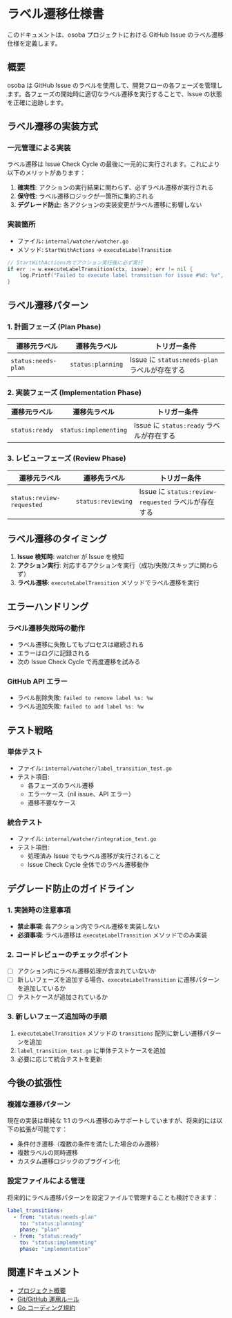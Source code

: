 # ラベル遷移仕様書

このドキュメントは、osoba プロジェクトにおける GitHub Issue のラベル遷移仕様を定義します。

## 概要

osoba は GitHub Issue のラベルを使用して、開発フローの各フェーズを管理します。各フェーズの開始時に適切なラベル遷移を実行することで、Issue の状態を正確に追跡します。

## ラベル遷移の実装方式

### 一元管理による実装

ラベル遷移は Issue Check Cycle の最後に一元的に実行されます。これにより以下のメリットがあります：

1. **確実性**: アクションの実行結果に関わらず、必ずラベル遷移が実行される
2. **保守性**: ラベル遷移ロジックが一箇所に集約される
3. **デグレード防止**: 各アクションの実装変更がラベル遷移に影響しない

### 実装箇所

- ファイル: `internal/watcher/watcher.go`
- メソッド: `StartWithActions` → `executeLabelTransition`

```go
// StartWithActions内でアクション実行後に必ず実行
if err := w.executeLabelTransition(ctx, issue); err != nil {
    log.Printf("Failed to execute label transition for issue #%d: %v", *issue.Number, err)
}
```

## ラベル遷移パターン

### 1. 計画フェーズ (Plan Phase)

| 遷移元ラベル | 遷移先ラベル | トリガー条件 |
|-------------|-------------|------------|
| `status:needs-plan` | `status:planning` | Issue に `status:needs-plan` ラベルが存在する |

### 2. 実装フェーズ (Implementation Phase)

| 遷移元ラベル | 遷移先ラベル | トリガー条件 |
|-------------|-------------|------------|
| `status:ready` | `status:implementing` | Issue に `status:ready` ラベルが存在する |

### 3. レビューフェーズ (Review Phase)

| 遷移元ラベル | 遷移先ラベル | トリガー条件 |
|-------------|-------------|------------|
| `status:review-requested` | `status:reviewing` | Issue に `status:review-requested` ラベルが存在する |

## ラベル遷移のタイミング

1. **Issue 検知時**: watcher が Issue を検知
2. **アクション実行**: 対応するアクションを実行（成功/失敗/スキップに関わらず）
3. **ラベル遷移**: `executeLabelTransition` メソッドでラベル遷移を実行

## エラーハンドリング

### ラベル遷移失敗時の動作

- ラベル遷移に失敗してもプロセスは継続される
- エラーはログに記録される
- 次の Issue Check Cycle で再度遷移を試みる

### GitHub API エラー

- ラベル削除失敗: `failed to remove label %s: %w`
- ラベル追加失敗: `failed to add label %s: %w`

## テスト戦略

### 単体テスト

- ファイル: `internal/watcher/label_transition_test.go`
- テスト項目:
  - 各フェーズのラベル遷移
  - エラーケース（nil issue、API エラー）
  - 遷移不要なケース

### 統合テスト

- ファイル: `internal/watcher/integration_test.go`
- テスト項目:
  - 処理済み Issue でもラベル遷移が実行されること
  - Issue Check Cycle 全体でのラベル遷移動作

## デグレード防止のガイドライン

### 1. 実装時の注意事項

- **禁止事項**: 各アクション内でラベル遷移を実装しない
- **必須事項**: ラベル遷移は `executeLabelTransition` メソッドでのみ実装

### 2. コードレビューのチェックポイント

- [ ] アクション内にラベル遷移処理が含まれていないか
- [ ] 新しいフェーズを追加する場合、`executeLabelTransition` に遷移パターンを追加しているか
- [ ] テストケースが追加されているか

### 3. 新しいフェーズ追加時の手順

1. `executeLabelTransition` メソッドの `transitions` 配列に新しい遷移パターンを追加
2. `label_transition_test.go` に単体テストケースを追加
3. 必要に応じて統合テストを更新

## 今後の拡張性

### 複雑な遷移パターン

現在の実装は単純な 1:1 のラベル遷移のみサポートしていますが、将来的には以下の拡張が可能です：

- 条件付き遷移（複数の条件を満たした場合のみ遷移）
- 複数ラベルの同時遷移
- カスタム遷移ロジックのプラグイン化

### 設定ファイルによる管理

将来的にラベル遷移パターンを設定ファイルで管理することも検討できます：

```yaml
label_transitions:
  - from: "status:needs-plan"
    to: "status:planning"
    phase: "plan"
  - from: "status:ready"
    to: "status:implementing"
    phase: "implementation"
```

## 関連ドキュメント

- [プロジェクト概要](project-brief.md)
- [Git/GitHub 運用ルール](git-instructions.md)
- [Go コーディング規約](go-coding-standards.md)